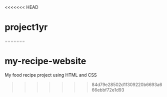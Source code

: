 <<<<<<< HEAD
# project1yr
=======
# my-recipe-website
My food recipe project using HTML and CSS
>>>>>>> 84d79e28502d1f309220b6693a666ebbf72e1d93
